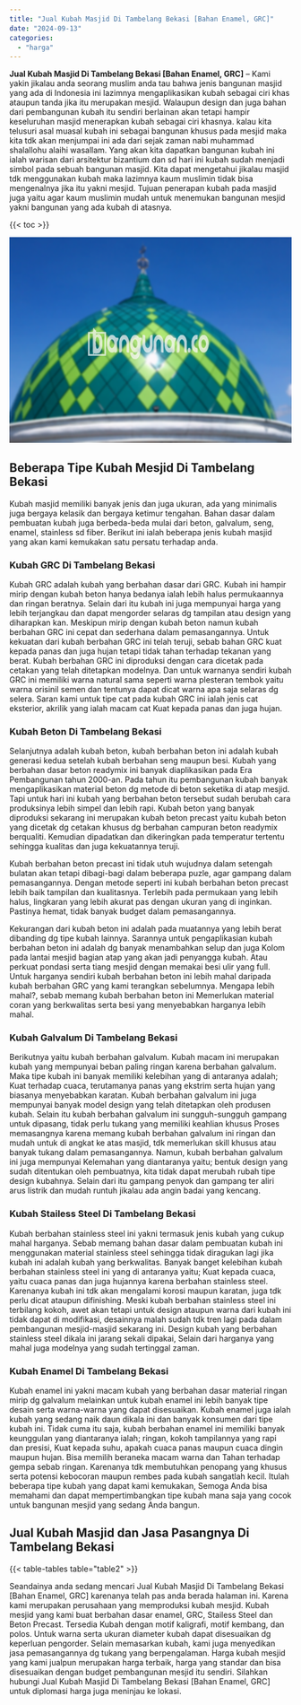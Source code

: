 ```yaml
---
title: "Jual Kubah Masjid Di Tambelang Bekasi [Bahan Enamel, GRC]"
date: "2024-09-13"
categories: 
  - "harga"
---
```


**Jual Kubah Masjid Di Tambelang Bekasi \[Bahan Enamel, GRC\]** – Kami yakin jikalau anda seorang muslim anda tau bahwa jenis bangunan masjid yang ada di Indonesia ini lazimnya mengaplikasikan kubah sebagai ciri khas ataupun tanda jika itu merupakan mesjid. Walaupun design dan juga bahan dari pembangunan kubah itu sendiri berlainan akan tetapi hampir keseluruhan masjid menerapkan kubah sebagai ciri khasnya. kalau kita telusuri asal muasal kubah ini sebagai bangunan khusus pada mesjid maka kita tdk akan menjumpai ini ada dari sejak zaman nabi muhammad shalallohu alaihi wasallam. Yang akan kita dapatkan bangunan kubah ini ialah warisan dari arsitektur bizantium dan sd hari ini kubah sudah menjadi simbol pada sebuah bangunan masjid. Kita dapat mengetahui jikalau masjid tdk menggunakan kubah maka lazimnya kaum muslimin tidak bisa mengenalnya jika itu yakni mesjid. Tujuan penerapan kubah pada masjid juga yaitu agar kaum muslimin mudah untuk menemukan bangunan mesjid yakni bangunan yang ada kubah di atasnya.

{{< toc >}}

![Jual Kubah Masjid Di Tambelang Bekasi [Bahan Enamel, GRC]](/images/jual-kubah-masjid-05.png)

## Beberapa Tipe Kubah Mesjid Di Tambelang Bekasi

Kubah masjid memiliki banyak jenis dan juga ukuran, ada yang minimalis juga bergaya kelasik dan bergaya ketimur tengahan. Bahan dasar dalam pembuatan kubah juga berbeda-beda mulai dari beton, galvalum, seng, enamel, stainless sd fiber. Berikut ini ialah beberapa jenis kubah masjid yang akan kami kemukakan satu persatu terhadap anda.

### Kubah GRC Di Tambelang Bekasi

Kubah GRC adalah kubah yang berbahan dasar dari GRC. Kubah ini hampir mirip dengan kubah beton hanya bedanya ialah lebih halus permukaannya dan ringan beratnya. Selain dari itu kubah ini juga mempunyai harga yang lebih terjangkau dan dapat mengorder selaras dg tampilan atau design yang diharapkan kan. Meskipun mirip dengan kubah beton namun kubah berbahan GRC ini cepat dan sederhana dalam pemasangannya. Untuk kekuatan dari kubah berbahan GRC ini telah teruji, sebab bahan GRC kuat kepada panas dan juga hujan tetapi tidak tahan terhadap tekanan yang berat. Kubah berbahan GRC ini diproduksi dengan cara dicetak pada cetakan yang telah ditetapkan modelnya. Dan untuk warnanya sendiri kubah GRC ini memiliki warna natural sama seperti warna plesteran tembok yaitu warna orisinil semen dan tentunya dapat dicat warna apa saja selaras dg selera. Saran kami untuk tipe cat pada kubah GRC ini ialah jenis cat eksterior, akrilik yang ialah macam cat Kuat kepada panas dan juga hujan.

### Kubah Beton Di Tambelang Bekasi

Selanjutnya adalah kubah beton, kubah berbahan beton ini adalah kubah generasi kedua setelah kubah berbahan seng maupun besi. Kubah yang berbahan dasar beton readymix ini banyak diaplikasikan pada Era Pembangunan tahun 2000-an. Pada tahun itu pembangunan kubah banyak mengaplikasikan material beton dg metode di beton seketika di atap mesjid. Tapi untuk hari ini kubah yang berbahan beton tersebut sudah berubah cara produksinya lebih simpel dan lebih rapi. Kubah beton yang banyak diproduksi sekarang ini merupakan kubah beton precast yaitu kubah beton yang dicetak dg cetakan khusus dg berbahan campuran beton readymix berqualiti. Kemudian dipadatkan dan dikeringkan pada temperatur tertentu sehingga kualitas dan juga kekuatannya teruji.

Kubah berbahan beton precast ini tidak utuh wujudnya dalam setengah bulatan akan tetapi dibagi-bagi dalam beberapa puzle, agar gampang dalam pemasangannya. Dengan metode seperti ini kubah berbahan beton precast lebih baik tampilan dan kualitasnya. Terlebih pada permukaan yang lebih halus, lingkaran yang lebih akurat pas dengan ukuran yang di inginkan. Pastinya hemat, tidak banyak budget dalam pemasangannya.

Kekurangan dari kubah beton ini adalah pada muatannya yang lebih berat dibanding dg tipe kubah lainnya. Sarannya untuk pengaplikasian kubah berbahan beton ini adalah dg banyak menambahkan selup dan juga Kolom pada lantai mesjid bagian atap yang akan jadi penyangga kubah. Atau perkuat pondasi serta tiang mesjid dengan memakai besi ulir yang full. Untuk harganya sendiri kubah berbahan beton ini lebih mahal daripada kubah berbahan GRC yang kami terangkan sebelumnya. Mengapa lebih mahal?, sebab memang kubah berbahan beton ini Memerlukan material coran yang berkwalitas serta besi yang menyebabkan harganya lebih mahal.

### Kubah Galvalum Di Tambelang Bekasi

Berikutnya yaitu kubah berbahan galvalum. Kubah macam ini merupakan kubah yang mempunyai beban paling ringan karena berbahan galvalum. Maka tipe kubah ini banyak memiliki kelebihan yang di antaranya adalah; Kuat terhadap cuaca, terutamanya panas yang ekstrim serta hujan yang biasanya menyebabkan karatan. Kubah berbahan galvalum ini juga mempunyai banyak model design yang telah ditetapkan oleh produsen kubah. Selain itu kubah berbahan galvalum ini sungguh-sungguh gampang untuk dipasang, tidak perlu tukang yang memiliki keahlian khusus Proses memasangnya karena memang kubah berbahan galvalum ini ringan dan mudah untuk di angkat ke atas masjid, tdk memerlukan skill khusus atau banyak tukang dalam pemasangannya. Namun, kubah berbahan galvalum ini juga mempunyai Kelemahan yang diantaranya yaitu; bentuk design yang sudah ditentukan oleh pembuatnya, kita tidak dapat merubah rubah tipe design kubahnya. Selain dari itu gampang penyok dan gampang ter aliri arus listrik dan mudah runtuh jikalau ada angin badai yang kencang.

### Kubah Stailess Steel Di Tambelang Bekasi

Kubah berbahan stainless steel ini yakni termasuk jenis kubah yang cukup mahal harganya. Sebab memang bahan dasar dalam pembuatan kubah ini menggunakan material stainless steel sehingga tidak diragukan lagi jika kubah ini adalah kubah yang berkwalitas. Banyak banget kelebihan kubah berbahan stainless steel ini yang di antaranya yaitu; Kuat kepada cuaca, yaitu cuaca panas dan juga hujannya karena berbahan stainless steel. Karenanya kubah ini tdk akan mengalami korosi maupun karatan, juga tdk perlu dicat ataupun difinishing. Meski kubah berbahan stainless steel ini terbilang kokoh, awet akan tetapi untuk design ataupun warna dari kubah ini tidak dapat di modifikasi, desainnya malah sudah tdk tren lagi pada dalam pembangunan mesjid-masjid sekarang ini. Design kubah yang berbahan stainless steel dikala ini jarang sekali dipakai, Selain dari harganya yang mahal juga modelnya yang sudah tertinggal zaman.

### Kubah Enamel Di Tambelang Bekasi

Kubah enamel ini yakni macam kubah yang berbahan dasar material ringan mirip dg galvalum melainkan untuk kubah enamel ini lebih banyak tipe desain serta warna-warna yang dapat disesuaikan. Kubah enamel juga ialah kubah yang sedang naik daun dikala ini dan banyak konsumen dari tipe kubah ini. Tidak cuma itu saja, kubah berbahan enamel ini memiliki banyak keunggulan yang diantaranya ialah; ringan, kokoh tampilannya yang rapi dan presisi, Kuat kepada suhu, apakah cuaca panas maupun cuaca dingin maupun hujan. Bisa memilih beraneka macam warna dan Tahan terhadap gempa sebab ringan. Karenanya tdk membutuhkan penopang yang khusus serta potensi kebocoran maupun rembes pada kubah sangatlah kecil. Itulah beberapa tipe kubah yang dapat kami kemukakan, Semoga Anda bisa memahami dan dapat mempertimbangkan tipe kubah mana saja yang cocok untuk bangunan mesjid yang sedang Anda bangun.

## Jual Kubah Masjid dan Jasa Pasangnya Di Tambelang Bekasi

{{< table-tables table="table2" >}}

Seandainya anda sedang mencari Jual Kubah Masjid Di Tambelang Bekasi \[Bahan Enamel, GRC\] karenanya telah pas anda berada halaman ini. Karena kami merupakan perusahaan yang memproduksi kubah mesjid. Kubah mesjid yang kami buat berbahan dasar enamel, GRC, Stailess Steel dan Beton Precast. Tersedia Kubah dengan motif kaligrafi, motif kembang, dan polos. Untuk warna serta ukuran diameter kubah dapat disesuaikan dg keperluan pengorder. Selain memasarkan kubah, kami juga menyedikan jasa pemasangannya dg tukang yang berpengalaman. Harga kubah mesjid yang kami jualpun merupakan harga terbaik, harga yang standar dan bisa disesuaikan dengan budget pembangunan mesjid itu sendiri. Silahkan hubungi Jual Kubah Masjid Di Tambelang Bekasi \[Bahan Enamel, GRC\] untuk diplomasi harga juga meninjau ke lokasi.
